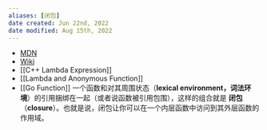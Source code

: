 ```yaml
---
aliases: [闭包]
date created: Jun 22nd, 2022
date modified: Aug 15th, 2022
---
```

- [MDN](https://developer.mozilla.org/zh-CN/docs/Web/JavaScript/Closures)  
- [Wiki](https://en.wikipedia.org/wiki/Closure_(computer_programming))  
- [[C++ Lambda Expression]]
- [[Lambda and Anonymous Function]]
- [[Go Function]]
一个函数和对其周围状态（**lexical environment，词法环境**）的引用捆绑在一起（或者说函数被引用包围），这样的组合就是 **闭包**（**closure**）。也就是说，闭包让你可以在一个内层函数中访问到其外层函数的作用域。
